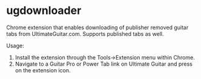 # ugdownloader
Chrome extension that enables downloading of publisher removed guitar tabs from UltimateGuitar.com. Supports published tabs as well. 

Usage:<br>
  1. Install the extension through the Tools->Extension menu within Chrome.<br>
  2. Navigate to a Guitar Pro or Power Tab link on Ultimate Guitar and press on the extension icon.
